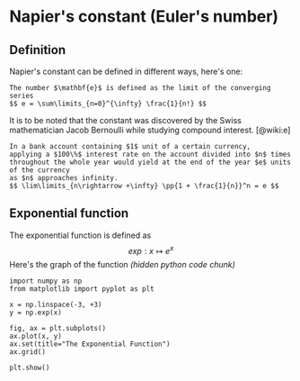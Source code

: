# Napier's constant (Euler's number)

## Definition

Napier's constant can be defined in different ways, here's one:
```{definition, name="Napier's constant"}
The number $\mathbf{e}$ is defined as the limit of the converging series
$$ e = \sum\limits_{n=0}^{\infty} \frac{1}{n!} $$
```
It is to be noted that the constant was discovered by the Swiss mathematician Jacob Bernoulli while studying compound interest. [@wiki:e]
```{theorem, name="Compound interest upper bound"}
In a bank account containing $1$ unit of a certain currency,
applying a $100\%$ interest rate on the account divided into $n$ times
throughout the whole year would yield at the end of the year $e$ units of the currency
as $n$ approaches infinity.
$$ \lim\limits_{n\rightarrow +\infty} \pp{1 + \frac{1}{n}}^n = e $$
```

## Exponential function
The exponential function is defined as $$ exp:x\mapsto e^x $$
Here's the graph of the function *(hidden python code chunk)*


```{python, echo=FALSE}
import numpy as np
from matplotlib import pyplot as plt

x = np.linspace(-3, +3)
y = np.exp(x)

fig, ax = plt.subplots()
ax.plot(x, y)
ax.set(title="The Exponential Function")
ax.grid()

plt.show()
```